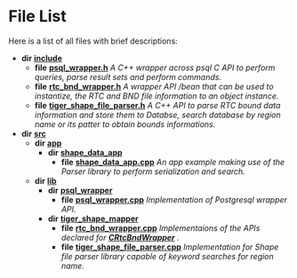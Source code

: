 
# File List

Here is a list of all files with brief descriptions:


* **dir** [**include**](dir_d44c64559bbebec7f509842c48db8b23.md)   
  * **file** [**psql\_wrapper.h**](psql__wrapper_8h.md) _A C++ wrapper across psql C API to perform queries, parse result sets and perform commands._   
  * **file** [**rtc\_bnd\_wrapper.h**](rtc__bnd__wrapper_8h.md) _A wrapper API /bean that can be used to instantize, the RTC and BND file information to an object instance._   
  * **file** [**tiger\_shape\_file\_parser.h**](tiger__shape__file__parser_8h.md) _A C++ API to parse RTC bound data information and store them to Databse, search database by region name or its patter to obtain bounds informations._   
* **dir** [**src**](dir_68267d1309a1af8e8297ef4c3efbcdba.md)   
  * **dir** [**app**](dir_5194e5fea318fda12687127c23f8aba1.md)   
    * **dir** [**shape\_data\_app**](dir_8d96ca680815d90d6baf2765f73346e3.md)   
      * **file** [**shape\_data\_app.cpp**](shape__data__app_8cpp.md) _An app example making use of the Parser library to perform serialization and search._   
  * **dir** [**lib**](dir_c85d3e3c5052e9ad9ce18c6863244a25.md)   
    * **dir** [**psql\_wrapper**](dir_6ba9ac5949f8dc36dc344c08fdd87de7.md)   
      * **file** [**psql\_wrapper.cpp**](psql__wrapper_8cpp.md) _Implementation of Postgresql wrapper API._ 
    * **dir** [**tiger\_shape\_mapper**](dir_37794d807a6841368aa4537bf643ecf6.md)   
      * **file** [**rtc\_bnd\_wrapper.cpp**](rtc__bnd__wrapper_8cpp.md) _Implementaions of the APIs declared for_ [_**CRtcBndWrapper**_](class_c_rtc_bnd_wrapper.md) _._
      * **file** [**tiger\_shape\_file\_parser.cpp**](tiger__shape__file__parser_8cpp.md) _Implementation for Shape file parser library capable of keyword searches for region name._ 